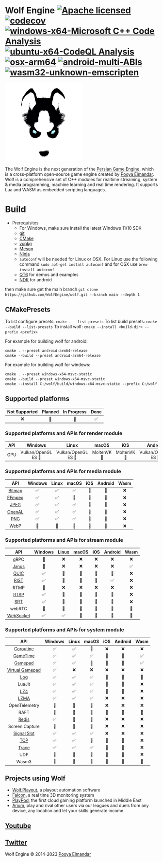 # Wolf Engine [![Apache licensed](https://img.shields.io/badge/license-Apache-blue)](https://github.com/WolfEngine/wolf/blob/main/LICENSE.md) [![codecov](https://codecov.io/github/WolfEngine/wolf/branch/main/graph/badge.svg?token=AhoU9QV7eS)](https://codecov.io/github/WolfEngine/wolf) [![windows-x64-Microsoft C++ Code Analysis](https://github.com/WolfEngine/wolf/actions/workflows/msvc.yml/badge.svg?branch=main)](https://github.com/WolfEngine/wolf/actions/workflows/msvc.yml) [![ubuntu-x64-CodeQL Analysis](https://github.com/WolfEngine/wolf/actions/workflows/linux.yml/badge.svg?branch=main)](https://github.com/WolfEngine/wolf/actions/workflows/linux.yml) [![osx-arm64](https://github.com/WolfEngine/wolf/actions/workflows/osx.yml/badge.svg?branch=main)](https://github.com/WolfEngine/wolf/actions/workflows/osx.yml) [![android-multi-ABIs](https://github.com/WolfEngine/wolf/actions/workflows/android.yml/badge.svg?branch=main)](https://github.com/WolfEngine/wolf/actions/workflows/android.yml)[![wasm32-unknown-emscripten](https://github.com/WolfEngine/wolf/actions/workflows/wasm.yml/badge.svg?branch=main)](https://github.com/WolfEngine/wolf/actions/workflows/wasm.yml)

<img src="https://raw.githubusercontent.com/WolfEngine/wolf/main/Logo.png" width="256" height="256" alt="wolf"/>

The Wolf Engine is the next generation of the [Persian Game Engine](https://github.com/PooyaEimandar/PersianEngine), which is a cross-platform open-source game engine created by [Pooya Eimandar](https://pooyaeimandar.github.io/). Wolf is a comprehensive set of C++ modules for realtime streaming, system & media programming, machine learning and real time rendering. It supports Lua and WASM as embedded scripting languages.

# Build
- Prerequisites 
    - For Windows, make sure install the latest Windows 11/10 SDK
	- [git](https://git-scm.com/downloads)
	- [CMake](https://cmake.org/download/)
	- [vcpkg](https://vcpkg.io/)
	- [Meson](https://github.com/mesonbuild/meson/releases)
	- [Ninja](https://ninja-build.org/)
	- `autoconf` will be needed for Linux or OSX. For Linux use the following command `sudo apt-get install autoconf` and for OSX use `brew install autoconf`
	- [QT6](https://www.qt.io/download) for demos and examples
	- [NDK](https://developer.android.com/ndk/downloads) for android
	
then make sure get the main branch 
`git clone https://github.com/WolfEngine/wolf.git --branch main --depth 1`

## CMakePresets
	
To list configure presets: `cmake . --list-presets`
To list build presets: `cmake --build --list-presets`
To install wolf: `cmake --install <build-dir> --prefix <prefix>`

For example for building wolf for android:
```
cmake . --preset android-arm64-release
cmake --build --preset android-arm64-release
```

For example for building wolf for windows:
```
cmake . --preset windows-x64-msvc-static
cmake --build --preset windows-x64-msvc-static
cmake --install C:/wolf/build/windows-x64-msvc-static --prefix C:/wolf
```

## Supported platforms

| Not Supported | Planned | In Progress | Done |
|:-----------:|:-----------:|:-----------:|:-----------:|
| :x: | :memo: | :construction: | :white_check_mark: | 

### Supported platforms and APIs for render module

| API | Windows | Linux | macOS | iOS | Android | Wasm |
|:-----------:|:-----------:|:--------------------------:|:--------------:|:-------------:|:--------------:|:-------------:|
| GPU | Vulkan/OpenGL ES :construction: | Vulkan/OpenGL ES :memo: | MoltenVK :memo: | MoltenVK :memo: | Vulkan/OpenGL ES :memo: | WebGL/WebGPU :memo: |

### Supported platforms and APIs for media module

| API | Windows | Linux | macOS | iOS | Android | Wasm |
|:-----------:|:-----------:|:--------------------------:|:--------------:|:-------------:|:--------------:|:-------------:|
| [Bitmap](https://github.com/WolfEngine/wolf/blob/main/tests/media/ffmpeg.cpp) | :white_check_mark: | :white_check_mark: | :white_check_mark: | :memo: | :memo: | :x: |
| [FFmpeg](https://github.com/WolfEngine/wolf/blob/main/tests/stream/ffmpeg_stream.cpp) | :white_check_mark: | :white_check_mark: | :memo: | :memo: | :memo: | :x: |
| [JPEG](https://github.com/WolfEngine/wolf/blob/main/tests/media/ffmpeg.cpp) | :white_check_mark: | :white_check_mark: | :white_check_mark: | :memo: | :memo: | :x: |
| [OpenAL](https://github.com/WolfEngine/wolf/blob/main/tests/media/openal.cpp) | :white_check_mark: | :white_check_mark: | :white_check_mark: | :memo: | :memo: | :x: |
| [PNG](https://github.com/WolfEngine/wolf/blob/main/tests/media/ffmpeg.cpp) | :white_check_mark: | :white_check_mark: | :white_check_mark: | :memo: | :memo: | :x: |
| WebP | :memo: | :memo: | :memo: | :memo: | :memo: | :x: |

### Supported platforms and APIs for stream module

| API | Windows | Linux | macOS | iOS | Android | Wasm |
|:-----------:|:-----------:|:--------------------------:|:--------------:|:-------------:|:--------------:|:-------------:|
| gRPC | :memo: | :x: | :x: | :x: | :x: | :x: |
| [Janus](https://github.com/WolfEngine/wolf/tree/main/wolf_demo/wasm) | :construction: | :x: | :x: | :x: | :x: | :white_check_mark: |
| [QUIC](https://github.com/WolfEngine/wolf/blob/main/tests/stream/quic.cpp) | :white_check_mark: | :memo: | :memo: | :memo: | :memo: | :x: |
| [RIST](https://github.com/WolfEngine/wolf/blob/main/tests/stream/rist.cpp) | :white_check_mark: | :memo: | :memo: | :memo: | :white_check_mark: | :x: |
| RTMP | :memo: | :x: | :x: | :x: | :x: | :x: |
| [RTSP](https://github.com/WolfEngine/wolf/blob/main/tests/stream/ffmpeg_stream.cpp) | :white_check_mark: | :memo: | :memo: | :memo: | :memo: | :x: |
| [SRT](https://github.com/WolfEngine/wolf/blob/main/tests/stream/ffmpeg_stream.cpp) | :white_check_mark: | :memo: | :memo: | :memo: | :memo: | :x: |
| webRTC | :memo: | :memo: | :memo: | :memo: | :memo: | :memo: |
| [WebSocket](https://github.com/WolfEngine/wolf/blob/main/tests/system/ws.cpp) | :white_check_mark: | :white_check_mark: | :memo: | :memo: | :memo: | :memo: |

### Supported platforms and APIs for system module

| API | Windows | Linux | macOS | iOS | Android | Wasm |
|:-----------:|:-----------:|:--------------------------:|:--------------:|:-------------:|:--------------:|:-------------:|
| [Coroutine](https://github.com/WolfEngine/wolf/blob/main/tests/system/coroutine.cpp) | :white_check_mark: | :white_check_mark: | :memo: | :x: | :x: | :x: |
| [GameTime](https://github.com/WolfEngine/wolf/blob/main/tests/system/gametime.cpp) | :white_check_mark: | :white_check_mark: | :white_check_mark: | :memo: | :memo: | :white_check_mark: |
| [Gamepad](https://github.com/WolfEngine/wolf/blob/main/tests/system/gamepad.cpp) | :white_check_mark: | :white_check_mark: | :memo: | :memo: | :memo: | :white_check_mark: |
| [Virtual Gamepad](https://github.com/WolfEngine/wolf/blob/main/tests/system/gamepad.cpp) | :white_check_mark: | :x: | :x: | :x: | :x: | :x: |
| [Log](https://github.com/WolfEngine/wolf/blob/main/tests/system/log.cpp)  | :white_check_mark: | :white_check_mark: | :white_check_mark: | :construction: | :construction: | :construction: | 
| LuaJit  | :white_check_mark: | :white_check_mark: | :white_check_mark: | :memo: | :memo: | :x: |
| [LZ4](https://github.com/WolfEngine/wolf/blob/main/tests/system/compress.cpp)  | :white_check_mark: | :white_check_mark: | :white_check_mark: | :memo: | :memo: | :x: |
| [LZMA](https://github.com/WolfEngine/wolf/blob/main/tests/system/compress.cpp)  | :white_check_mark: | :white_check_mark: | :white_check_mark: | :x: | :x: | :x: |
| OpenTelemetry  | :memo: | :memo: | :memo: | :x: | :x: | :x: |
| RAFT  | :memo: | :memo: | :memo: | :memo: | :memo: | :memo: |
| [Redis](https://github.com/WolfEngine/wolf/blob/main/tests/system/redis.cpp) | :white_check_mark: | :memo: | :memo: | :x: | :x: | :x: |
| Screen Capture  | :memo: | :construction: | :construction: | :x: | :x: | :x: |
| [Signal Slot](https://github.com/WolfEngine/wolf/blob/main/tests/system/signal_slot.cpp)  | :white_check_mark: | :white_check_mark: | :white_check_mark: | :x: | :x: | :x: |
| [TCP](https://github.com/WolfEngine/wolf/blob/main/tests/system/tcp.cpp) | :white_check_mark: | :white_check_mark: | :memo: | :memo: | :memo: | :x: |
| [Trace](https://github.com/WolfEngine/wolf/blob/main/tests/system/trace.cpp) | :white_check_mark: | :white_check_mark: | :white_check_mark: | :memo: | :memo: | :x: |
| UDP | :construction: | :memo: | :memo: | :memo: | :memo: | :x: |
| Wasm3  | :memo: | :memo: | :memo: | :memo: | :memo: | :memo: |

## Projects using Wolf</h2>
* [Wolf.Playout](https://www.youtube.com/watch?v=EZSdEjBvuGY), a playout automation software
* [Falcon](https://youtu.be/ygpz35ddZ_4), a real time 3D monitoring system
* [PlayPod](https://playpod.ir), the first cloud gaming platform launched in Middle East
* [Arium](https://arium.gg), play and rival other users via our leagues and duels from any device, any location and let your skills generate income

## [Youtube](https://www.youtube.com/c/WolfEngine)
## [Twitter](https://www.twitter.com/Wolf_Engine)

Wolf Engine © 2014-2023 [Pooya Eimandar](https://www.linkedin.com/in/pooyaeimandar/)
